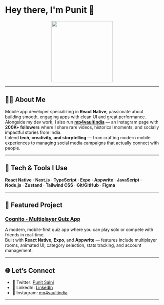 # Hey there, I'm Punit 👋

<div align="center">
  <img src="https://media.giphy.com/media/26AHONQ79FdWZhAI0/giphy.gif" width="200" />
</div>

---

## 👨‍💻 About Me

Mobile app developer specializing in **React Native**, passionate about building smooth, engaging apps with clean UI and great performance.  
Alongside my dev work, I also run **[mp4vaultindia](https://instagram.com/mp4vaultindia)** — an Instagram page with **200K+ followers** where I share rare videos, historical moments, and socially impactful stories from India.  
I blend **tech, creativity, and storytelling** — from crafting modern mobile experiences to managing social media campaigns that actually connect with people.

---

## 🚀 Tech & Tools I Use
**React Native** · **Next.js** · **TypeScript** · **Expo** · **Appwrite** · **JavaScript** · **Node.js** · **Zustand** · **Tailwind CSS** · **Git/GitHub** · **Figma**

---

## 📌 Featured Project

### [Cognito - Multiplayer Quiz App](https://github.com/punit/Cognito-Quiz-App)
A modern, mobile-first quiz app where you can play solo or compete with friends in real-time.  
Built with **React Native**, **Expo**, and **Appwrite** — features include multiplayer rooms, animated UI, category selection, stats tracking, and account management.

---

## 🌐 Let’s Connect
- 🐙 Twitter: [Punit Saini](https://x.com/punitNotPuneet)  
- 💼 LinkedIn: [LinkedIn](https://linkedin.com/in/punit-saini-2003)  
- 📸 Instagram: [mp4vaultindia](https://instagram.com/mp4vaultindia)  

---
